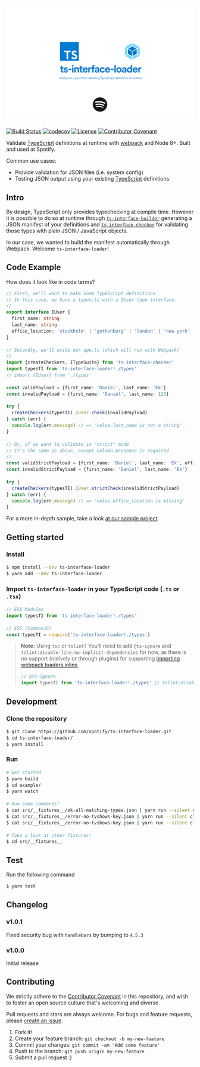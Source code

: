 <!-- @format -->

# ![ts-interface-loader](ts-interface-loader.png)

[![Build Status](https://travis-ci.com/spotify/ts-interface-loader.svg?token=cxZig2qbFB3Zs4c6mz2i&branch=master)](https://travis-ci.com/spotify/ts-interface-loader)
[![codecov](https://codecov.io/gh/spotify/ts-interface-loader/branch/master/graph/badge.svg?token=RrklEhKL1j)](https://codecov.io/gh/spotify/ts-interface-loader)
[![License](https://img.shields.io/github/license/spotify/ts-interface-loader.svg)](../LICENSE.md)
[![Contributor Covenant](https://img.shields.io/badge/Contributor%20Covenant-v1.4%20adopted-ff69b4.svg)](../CODE-OF-CONDUCT.md)

Validate [TypeScript] definitions at runtime with [webpack] and Node 8+. Built and used at Spotify.

Common use cases:

- Provide validation for JSON files (i.e. system config)
- Testing JSON output using your existing [TypeScript] definitions.

## Intro

By design, TypeScript only provides typechecking at compile time. However it is possible to do so at runtime through [`ts-interface-builder`][ts-interface-builder] generating a JSON manifest of your definitions and [`ts-interface-checker`][ts-interface-checker] for validating those types with plain JSON / JavaScript objects.

In our case, we wanted to build the manifest automatically through Webpack. Welcome `ts-interface-loader`!

## Code Example

How does it look like in code terms?

```ts
// First, we'll want to make some TypeScript definitions.
// In this case, we have a types.ts with a IUser type interface.
//
export interface IUser {
  first_name: string
  last_name: string
  office_location: 'stockholm' | 'gothenburg' | 'london' | 'new york' | 'boston'
}

// Secondly, we'll write our app.ts (which will run with Webpack)
//
import {createCheckers, ITypeSuite} from 'ts-interface-checker'
import typesTI from 'ts-interface-loader!./types'
// import {IUser} from './types'

const validPayload = {first_name: 'Daniel', last_name: 'Ek'}
const invalidPayload = {first_name: 'Daniel', last_name: 123}

try {
  createCheckers(typesTI).IUser.check(invalidPayload)
} catch (err) {
  console.log(err.message) // => "value.last_name is not a string"
}

// Or, if we want to validate in "strict" mode
// It's the same as above, except column presence is required.
//
const validStrictPayload = {first_name: 'Daniel', last_name: 'Ek', office_location: 'stockholm'}
const invalidStrictPayload = {first_name: 'Daniel', last_name: 'Ek'}

try {
  createCheckers(typesTI).IUser.strictCheck(invalidStrictPayload)
} catch (err) {
  console.log(err.message) // => "value.office_location is missing"
}
```

For a more in-depth sample, take a look [at our sample project](../example).

## Getting started

### Install

```bash
$ npm install --dev ts-interface-loader
$ yarn add --dev ts-interface-loader
```

### Import `ts-interface-loader` in your TypeScript code (`.ts` or `.tsx`)

```js
// ES6 Modules
import typesTI from 'ts-interface-loader!./types'

// ES5 (CommonJS)
const typesTI = require('ts-interface-loader!./types')
```

> **Note:** Using `tsc` or `tslint`? You'll need to add `@ts-ignore` and `tslint:disable-line:no-implicit-dependencies` for now, as there is no support (natively or through plugins) for supporting [importing webpack loaders inline](https://webpack.js.org/concepts/loaders/#inline).
>
> ```js
> // @ts-ignore
> import typesTI from 'ts-interface-loader!./types' // tslint:disable-line
> ```

## Development

### Clone the repository

```bash
$ git clone https://github.com/spotify/ts-interface-loader.git
$ cd ts-interface-loader/
$ yarn install
```

### Run

```bash
# Get started
$ yarn build
$ cd example/
$ yarn watch

# Run some commands!
$ cat src/__fixtures__/ok-all-matching-types.json | yarn run --silent cli | jq '.manifestJson'
$ cat src/__fixtures__/error-no-tvshows-key.json | yarn run --silent cli | jq '.manifestValidator'
$ cat src/__fixtures__/error-no-tvshows-key.json | yarn run --silent cli | jq '.manifestStrictValidator'

# Take a look at other fixtures!
$ cd src/__fixtures__
```

## Test

Run the following command

```bash
$ yarn test
```

## Changelog

### v1.0.1

Fixed security bug with `handlebars` by bumping to `4.5.3`

### v1.0.0

Initial release

## Contributing

We strictly adhere to the [Contributor Covenant](../CODE-OF-CONDUCT.md) in this repository, and wish to foster an open source culture that's welcoming and diverse.

Pull requests and stars are always welcome. For bugs and feature requests, please [create an issue](https://github.com/spotify/ts-interface-loader/issues?q=is%3Aissue+is%3Aopen+sort%3Aupdated-desc).

1. Fork it!
1. Create your feature branch: `git checkout -b my-new-feature`
1. Commit your changes: `git commit -am 'Add some feature'`
1. Push to the branch: `git push origin my-new-feature`
1. Submit a pull request :)

[typescript]: https://www.typescriptlang.org/
[webpack]: https://webpack.js.org
[ts-interface-builder]: https://github.com/gristlabs/ts-interface-builder
[ts-interface-checker]: https://github.com/gristlabs/ts-interface-checker
